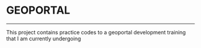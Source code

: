 <h1>GEOPORTAL</h1>

<hr>

<p>This project contains practice codes to a geoportal development training that I am currently undergoing</p>


